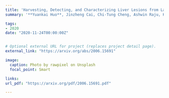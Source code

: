 ```yaml
---
title: 'Harvesting, Detecting, and Characterizing Liver Lesions from Large-scale Multi-phase CT Data via Deep Dynamic Texture Learning'
summary: '**Yuankai Huo**, Jinzheng Cai, Chi-Tung Cheng, Ashwin Raju, Ke Yan, Bennett A. Landman, Jing Xiao, Le Lu, Chien-Hung Liao, Adam Harrison <br> ***ArXiv*** **(2020)**'

tags:
- 2020
date: "2020-11-24T00:00:00Z"


# Optional external URL for project (replaces project detail page).
external_link: "https://arxiv.org/abs/2006.15691"

image:
  caption: Photo by rawpixel on Unsplash
  focal_point: Smart

links:
url_pdf: "https://arxiv.org/pdf/2006.15691.pdf"

---
```

